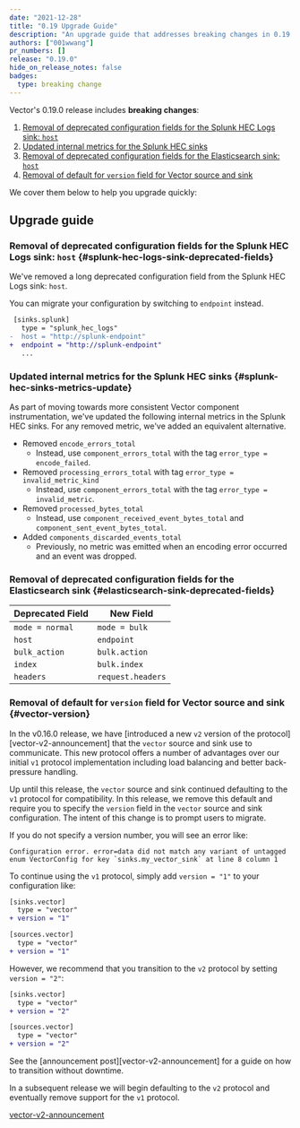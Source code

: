 ```yaml
---
date: "2021-12-28"
title: "0.19 Upgrade Guide"
description: "An upgrade guide that addresses breaking changes in 0.19.0"
authors: ["001wwang"]
pr_numbers: []
release: "0.19.0"
hide_on_release_notes: false
badges:
  type: breaking change
---
```


Vector's 0.19.0 release includes **breaking changes**:

1. [Removal of deprecated configuration fields for the Splunk HEC Logs sink: `host`](#splunk-hec-logs-sink-deprecated-fields)
1. [Updated internal metrics for the Splunk HEC sinks](#splunk-hec-sinks-metrics-update)
1. [Removal of deprecated configuration fields for the Elasticsearch sink: `host`](#elasticsearch-sink-deprecated-fields)
1. [Removal of default for `version` field for Vector source and sink](#vector-version)

We cover them below to help you upgrade quickly:

## Upgrade guide

### Removal of deprecated configuration fields for the Splunk HEC Logs sink: `host` {#splunk-hec-logs-sink-deprecated-fields}

We've removed a long deprecated configuration field from the Splunk HEC Logs
sink: `host`.

You can migrate your configuration by switching to `endpoint` instead.

```diff
 [sinks.splunk]
   type = "splunk_hec_logs"
-  host = "http://splunk-endpoint"
+  endpoint = "http://splunk-endpoint"
   ...
```

### Updated internal metrics for the Splunk HEC sinks {#splunk-hec-sinks-metrics-update}

As part of moving towards more consistent Vector component instrumentation,
we've updated the following internal metrics in the Splunk HEC sinks. For any
removed metric, we've added an equivalent alternative.

- Removed `encode_errors_total`
  - Instead, use `component_errors_total` with the tag `error_type = encode_failed`.
- Removed `processing_errors_total` with tag `error_type = invalid_metric_kind`
  - Instead, use `component_errors_total` with the tag `error_type = invalid_metric`.
- Removed `processed_bytes_total`
  - Instead, use `component_received_event_bytes_total` and `component_sent_event_bytes_total`.
- Added `components_discarded_events_total`
  - Previously, no metric was emitted when an encoding error occurred and an
    event was dropped.

### Removal of deprecated configuration fields for the Elasticsearch sink {#elasticsearch-sink-deprecated-fields}

| Deprecated Field   | New Field             |
| -----------        | -----------           |
| `mode = normal`    | `mode = bulk`         |
| `host`             | `endpoint`            |
| `bulk_action`      | `bulk.action`         |
| `index`            | `bulk.index`          |
| `headers`          | `request.headers`     |

### Removal of default for `version` field for Vector source and sink {#vector-version}

In the v0.16.0 release, we have [introduced a new `v2` version of the protocol][vector-v2-announcement] that the
`vector` source and sink use to communicate. This new protocol offers a number of advantages over our initial `v1`
protocol implementation including load balancing and better back-pressure handling.

Up until this release, the `vector` source and sink continued defaulting to the `v1` protocol for compatibility. In this
release, we remove this default and require you to specify the `version` field in the `vector` source and sink
configuration. The intent of this change is to prompt users to migrate.

If you do not specify a version number, you will see an error like:

```text
Configuration error. error=data did not match any variant of untagged enum VectorConfig for key `sinks.my_vector_sink` at line 8 column 1
```

To continue using the `v1` protocol, simply add `version = "1"` to your configuration like:

```diff
[sinks.vector]
  type = "vector"
+ version = "1"

[sources.vector]
  type = "vector"
+ version = "1"
```

However, we recommend that you transition to the `v2` protocol by setting `version = "2"`:

```diff
[sinks.vector]
  type = "vector"
+ version = "2"

[sources.vector]
  type = "vector"
+ version = "2"
```

See the [announcement post][vector-v2-announcement] for a guide on how to transition without downtime.

In a subsequent release we will begin defaulting to the `v2` protocol and eventually remove support for the `v1`
protocol.

[vector-v2-announcement](/highlights/2021-08-24-vector-source-sink/)
